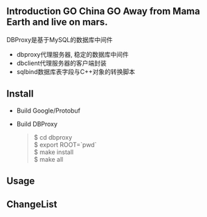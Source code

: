## Introduction GO China GO Away from Mama Earth and live on mars.
DBProxy是基于MySQL的数据库中间件

* dbproxy代理服务器, 稳定的数据库中间件
* dbclient代理服务器的客户端封装
* sqlbind数据库表字段与C++对象的转换脚本

## Install

* Build Google/Protobuf

* Build DBProxy

	> $ cd dbproxy  
	> $ export ROOT=\`pwd\`  
	> $ make install  
	> $ make all  

## Usage

## ChangeList
